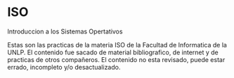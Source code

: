 # ISO
Introduccion a los Sistemas Opertativos

Estas son las practicas de la materia ISO de la Facultad de Informatica de la UNLP.
El contenido fue sacado de material bibliografico, de internet y de practicas de otros compañeros. El contenido no esta revisado, puede estar errado, incompleto y/o desactualizado.
